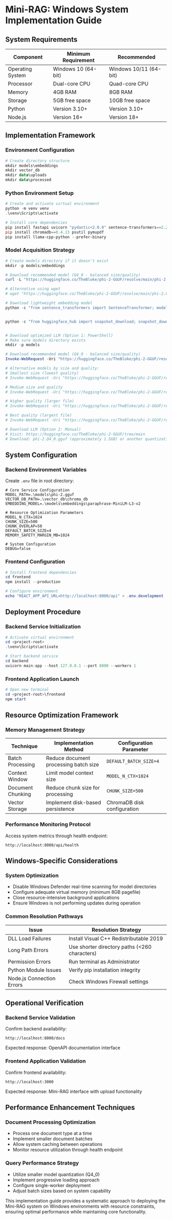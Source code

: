 # Mini-RAG: Windows System Implementation Guide

## System Requirements

| Component | Minimum Requirement | Recommended |
|-----------|---------------------|-------------|
| Operating System | Windows 10 (64-bit) | Windows 10/11 (64-bit) |
| Processor | Dual-core CPU | Quad-core CPU |
| Memory | 4GB RAM | 8GB RAM |
| Storage | 5GB free space | 10GB free space |
| Python | Version 3.10+ | Version 3.10+ |
| Node.js | Version 16+ | Version 18+ |

## Implementation Framework

### Environment Configuration

```powershell
# Create directory structure
mkdir models\embeddings
mkdir vector_db
mkdir data\uploads
mkdir data\processed
```

### Python Environment Setup

```powershell
# Create and activate virtual environment
python -m venv venv
.\venv\Scripts\activate

# Install core dependencies
pip install fastapi uvicorn "pydantic<2.0.0" sentence-transformers==2.2.2
pip install chromadb==0.4.13 psutil pymupdf
pip install llama-cpp-python --prefer-binary
```

### Model Acquisition Strategy

```powershell
# Create models directory if it doesn't exist
mkdir -p models/embeddings

# Download recommended model (Q4_0 - balanced size/quality)
curl -L "https://huggingface.co/TheBloke/phi-2-GGUF/resolve/main/phi-2.Q4_K_M.gguf" -o "backend/models/phi-2.gguf"

# Alternative using wget
# wget "https://huggingface.co/TheBloke/phi-2-GGUF/resolve/main/phi-2.Q4_0.gguf" -O "models/phi-2.gguf"

# Download lightweight embedding model
python -c "from sentence_transformers import SentenceTransformer; model = SentenceTransformer('sentence-transformers/all-MiniLM-L6-v2'); model.save('backend/models/embeddings/all-MiniLM-L6-v2')"


python -c "from huggingface_hub import snapshot_download; snapshot_download(repo_id='sentence-transformers/all-MiniLM-L6-v2', local_dir='./backend/models/embeddings/all-MiniLM-L6-v2')"


# Download optimized LLM (Option 1: PowerShell)
# Make sure models directory exists
mkdir -p models

# Download recommended model (Q4_0 - balanced size/quality)
Invoke-WebRequest -Uri "https://huggingface.co/TheBloke/phi-2-GGUF/resolve/main/phi-2.Q4_0.gguf" -OutFile "models\phi-2.gguf"

# Alternative models by size and quality:
# Smallest size (lowest quality)
# Invoke-WebRequest -Uri "https://huggingface.co/TheBloke/phi-2-GGUF/resolve/main/phi-2.Q2_K.gguf" -OutFile "models\phi-2.gguf"

# Medium size and quality
# Invoke-WebRequest -Uri "https://huggingface.co/TheBloke/phi-2-GGUF/resolve/main/phi-2.Q4_K_M.gguf" -OutFile "models\phi-2.gguf"

# Higher quality (larger file)
# Invoke-WebRequest -Uri "https://huggingface.co/TheBloke/phi-2-GGUF/resolve/main/phi-2.Q5_K_M.gguf" -OutFile "models\phi-2.gguf"

# Best quality (largest file)
# Invoke-WebRequest -Uri "https://huggingface.co/TheBloke/phi-2-GGUF/resolve/main/phi-2.Q8_0.gguf" -OutFile "models\phi-2.gguf"

# Download LLM (Option 2: Manual)
# Visit: https://huggingface.co/TheBloke/phi-2-GGUF/tree/main
# Download: phi-2.Q4_0.gguf (approximately 1.5GB) or another quantization
```

## System Configuration

### Backend Environment Variables

Create `.env` file in root directory:

```
# Core Service Configuration
MODEL_PATH=.\models\phi-2.gguf
VECTOR_DB_PATH=.\vector_db\chroma_db
EMBEDDING_MODEL=.\models\embeddings\paraphrase-MiniLM-L3-v2

# Resource Optimization Parameters
MODEL_N_CTX=1024
CHUNK_SIZE=500
CHUNK_OVERLAP=50
DEFAULT_BATCH_SIZE=4
MEMORY_SAFETY_MARGIN_MB=1024

# System Configuration
DEBUG=false
```

### Frontend Configuration

```powershell
# Install frontend dependencies
cd frontend
npm install --production

# Configure environment
echo "REACT_APP_API_URL=http://localhost:8000/api" > .env.development
```

## Deployment Procedure

### Backend Service Initialization

```powershell
# Activate virtual environment
cd <project-root>
.\venv\Scripts\activate

# Start backend service
cd backend
uvicorn main:app --host 127.0.0.1 --port 8000 --workers 1
```

### Frontend Application Launch

```powershell
# Open new terminal
cd <project-root>\frontend
npm start
```

## Resource Optimization Framework

### Memory Management Strategy

| Technique | Implementation Method | Configuration Parameter |
|-----------|------------------------|-------------------------|
| Batch Processing | Reduce document processing batch size | `DEFAULT_BATCH_SIZE=4` |
| Context Window | Limit model context size | `MODEL_N_CTX=1024` |
| Document Chunking | Reduce chunk size for processing | `CHUNK_SIZE=500` |
| Vector Storage | Implement disk-based persistence | ChromaDB disk configuration |

### Performance Monitoring Protocol

Access system metrics through health endpoint:
```
http://localhost:8000/api/health
```

## Windows-Specific Considerations

### System Optimization

- Disable Windows Defender real-time scanning for model directories
- Configure adequate virtual memory (minimum 8GB pagefile)
- Close resource-intensive background applications
- Ensure Windows is not performing updates during operation

### Common Resolution Pathways

| Issue | Resolution Strategy |
|-------|---------------------|
| DLL Load Failures | Install Visual C++ Redistributable 2019 |
| Long Path Errors | Use shorter directory paths (<260 characters) |
| Permission Errors | Run terminal as Administrator |
| Python Module Issues | Verify pip installation integrity |
| Node.js Connection Errors | Check Windows Firewall settings |

## Operational Verification

### Backend Service Validation

Confirm backend availability:
```
http://localhost:8000/docs
```

Expected response: OpenAPI documentation interface

### Frontend Application Validation

Confirm frontend availability:
```
http://localhost:3000
```

Expected response: Mini-RAG interface with upload functionality

## Performance Enhancement Techniques

### Document Processing Optimization

- Process one document type at a time
- Implement smaller document batches
- Allow system caching between operations
- Monitor resource utilization through health endpoint

### Query Performance Strategy

- Utilize smaller model quantization (Q4_0)
- Implement progressive loading approach
- Configure single-worker deployment
- Adjust batch sizes based on system capability

This implementation guide provides a systematic approach to deploying the Mini-RAG system on Windows environments with resource constraints, ensuring optimal performance while maintaining core functionality.
